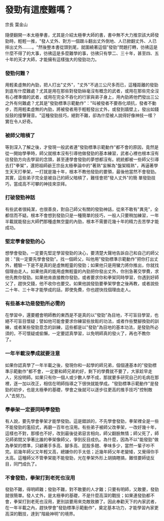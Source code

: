 # 發勁有這麼難嗎？

宗長
葉金山

隨便翻開一本太極拳書，尤其是介紹太極拳大師的書，書中無不大力推崇該大師發勁時，輕輕一推，"發人丈外、對方一個跟斗翻出丈外倒地、人已掀翻丈外、人已摔出丈外........。"然後整本書從頭到尾，就圍繞著這個"發勁"問題打轉，彷彿這是什麼不得了的大事，彷彿這是多麼難學的事，彷彿只有學二、三十年，甚至四、五十年的天才大師，才能擁有這樣強大的發勁功力。



### 發勁何難？

用輕柔虛無的內勁，把人打出"丈外"，"丈外"不過三公尺多而已，這種距離的發勁到底有什麼難處？尤其是用在那些對發勁絲毫沒有概念的武者，或用在那些完全沒有心裡準備的武者，或用在完全不吞化的行家與弟子身上，用內勁將他們發出三公之外有何難處？尤其是"發勁標準示範動作"："叫被發者不要吞化頑抗，發者不動步，而用輕柔虛無的內勁，將被發者用手輕輕發出丈外，或發到牆壁上，發出如錢投鼓的撞擊聲音。"這種發勁技巧，絕對不難，卻為什麼被人說得好像神技一樣？實在令人好奇。

### 被師父暗槓了
等到深入了解之後，才發現一般武者連"發勁標準示範動作"都不會的原因，竟然是從一開始學拳時，師父就根本沒有引導他做發勁的基本練習，武者心裡也根本沒有往發勁方向去學習的念頭，甚至連學會發勁的夢想都沒有。統統都被一些師父引導去打"拳架"，還把祖師爺王宗岳太極拳論中的"著熟"妄解為"盤架精熟"，再逼著學生天天打拳架，一打就是幾十年，根本不教他發勁的要領，最後他當然不會發勁。其實，這些弟子完全是被自己的師父暗槓了，難怪會把"發人丈外"的簡 單發勁技巧，當成高不可攀的神技來崇拜。

### 打破發勁神話
有些武者很純潔，也很善良，對自己師父有關的發勁神話，從來不敢有"異見"，全都信而不疑。根本不會想到發勁只是一種簡單的技巧，一般人只要稍加練習，一年半載就能發出大師們那種虛無空靈的內勁，根本不需要花幾十年的精力去苦學才能成功。

### 堅定學會發勁的心
想學會發勁，一定要先堅定學習發勁的決心，要清楚大聲地告訴自己和自己的師父說："我一定要先學會發勁"。找一個師父，叫他用"發勁標準示範動作"把你打出丈外，體驗一下是不是真的是虛無輕靈的發勁；如果他只是用蠻力將你推出，你就找個理由走人。如果他真的能用虛無輕靈的內勁把你發出丈外，你別急著交學費，求他先教你發勁。如果他肯直接教你發勁，或者要求你和拳架同時學習，你遇到好師父了，趕快交錢，他不收你也要交。如果他說發勁要拳架學會之後再教，或者說些二十年、三十年才能學成的話，即使免費，你也趕快找個理由走人。

### 有些基本功是發勁所必需的
在學習中，還要體會明師教的東西是不是真的以"發勁"為目地，不可盲目學習，也絕不可盲目懷疑；譬如他可能會要求你練習些放鬆的功法，或者作些雙腳換勁的訓練，或者某些發勁意念的訓練，這些都是以"發勁"為目地的基本功法，是發勁所必須的，不可懷疑或偷懶，一定要認真學習，以免明師真的發火了，再也不教你 了。

### 一年半載沒學成就要注意
如果你認真學了一年半載之後，發現你和一起學的師兄弟，個個連基本的"發勁標準示範動作"都不會，一定要和師兄弟約好，剩下的學費就不要了，大家趁早走人，另投明師。如果只有你一個人或少數人學不成，那就要多研究自己的毛病在那裡，逐一加以改正，相信在明師指導之下很快就能學成。"發勁標準示範動作"是發勁的初步，也是太極拳的基礎，學會之後就可以逐步往更高的推手技巧"控制敵人"去努力。

### 學拳架一定要同時學發勁
有人說，要先學會拳架才能學發勁。這是錯誤的，不先學會發勁，拳架裡全是一些不能發勁的濫招式，再磨一百年也沒用。有些弟子被師父改拳架，一改好幾十年，這樣也不對，那樣也不好，改到最後徒弟惡言相向，師父翻臉無情；師父死了，師兄師弟間又爭著比誰的拳架像師父，爭到反目成仇。為什麼，因為不以"能發勁"做為拳架的標準，只顧著手多高、腳多高、屁股多翹、拳味多少，當然一輩子吵不完。前幾年師父又年輕又高，總嫌你的手太低；近幾年師父年老變矮，又覺得你手太高。這種師父不管拳架能不能發勁，光在拳架外形上胡搞瞎搞，難怪要師徒反目，同門成仇了。

### 不會發勁，拳架打到老死也沒用
發勁不難，得明師難；發勁不難，對不敢要的人才難；只要有明師，又敢要，發勁就很簡單。發人丈外，是太極拳的基礎，不是什麼高深的戰技；如果連發勁都不會，拳架打到老死也沒用，更別談要用來克敵致勝了。因此奉勸天下的內家武者，在一年半載之內，趕快學會"發勁標準示範動作"，奠定基本功力，才能學習內家更高深的戰技，達到"階級神明"的境界。